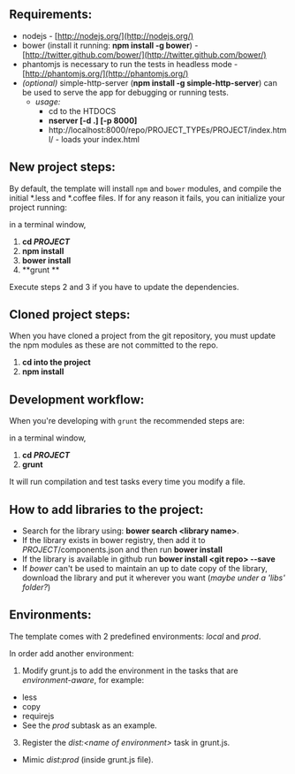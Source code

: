 Requirements:
-------------
- nodejs - [http://nodejs.org/](http://nodejs.org/)
- bower (install it running: **npm install -g bower**) - [http://twitter.github.com/bower/](http://twitter.github.com/bower/)
- phantomjs is necessary to run the tests in headless mode - [http://phantomjs.org/](http://phantomjs.org/)
- _(optional)_ simple-http-server (**npm install -g simple-http-server**) can be used to serve the app for debugging or running tests.
  - _usage:_ 
     - cd to the HTDOCS
     - **nserver [-d .] [-p 8000]**
     - http://localhost:8000/repo/PROJECT_TYPEs/PROJECT/index.html/ - loads your index.html

New project steps:
--------------------
By default, the template will install ```npm``` and ```bower``` modules, and compile the initial *.less and *.coffee files. If for any reason it fails, you can initialize your project running: 

in a terminal window,

1. **cd _PROJECT_**
2. **npm install**
3. **bower install**
4. **grunt **

Execute steps 2 and 3 if you have to update the dependencies.

Cloned project steps:
---------------------
When you have cloned a project from the git repository, you must update the npm modules as these are not committed to the repo.

1. **cd into the project**
2. **npm install**

Development workflow:
---------------------
When you're developing with ```grunt``` the recommended steps are:

in a terminal window,

1. **cd _PROJECT_**
2. **grunt**

It will run compilation and test tasks every time you modify a file.

How to add libraries to the project:
------------------------------------
- Search for the library using: **bower search &lt;library name&gt;**.
- If the library exists in bower registry, then add it to _PROJECT_/components.json and then run **bower install**
- If the library is available in github run **bower install &lt;git repo&gt; --save**
- If _bower_ can't be used to maintain an up to date copy of the library, download the library and put it wherever you want (_maybe under a 'libs' folder?_)

Environments:
-------------
The template comes with 2 predefined environments: _local_ and _prod_.

In order add another environment:

1. Modify grunt.js to add the environment in the tasks that are _environment-aware_, for example: 
  + less
  + copy
  + requirejs
  + See the _prod_ subtask as an example.
3. Register the _dist:&lt;name of environment&gt;_ task in grunt.js. 
  + Mimic _dist:prod_ (inside grunt.js file).


